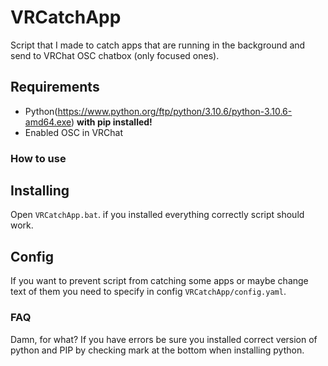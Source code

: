 # VRCatchApp
Script that I made to catch apps that are running in the background and send to VRChat OSC chatbox (only focused ones).

## Requirements 
- Python(https://www.python.org/ftp/python/3.10.6/python-3.10.6-amd64.exe) **with pip installed!**
- Enabled OSC in VRChat

### How to use
## Installing
Open ``VRCatchApp.bat``. if you installed everything correctly script should work.

## Config
If you want to prevent script from catching some apps or maybe change text of them you need to specify in config `VRCatchApp/config.yaml`.

### FAQ

Damn, for what? If you have errors be sure you installed correct version of python and PIP by checking mark at the bottom when installing python.